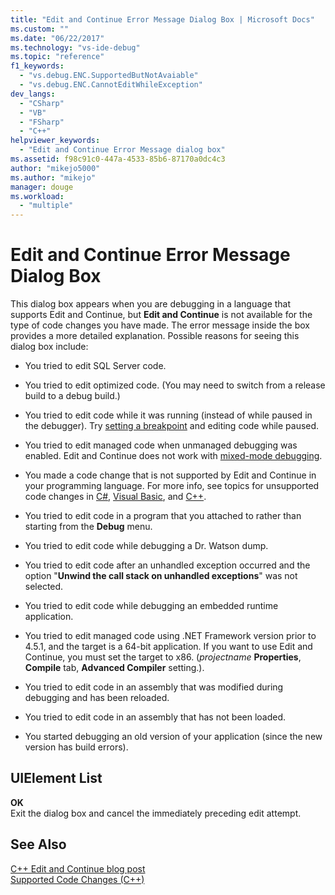 ```yaml
---
title: "Edit and Continue Error Message Dialog Box | Microsoft Docs"
ms.custom: ""
ms.date: "06/22/2017"
ms.technology: "vs-ide-debug"
ms.topic: "reference"
f1_keywords: 
  - "vs.debug.ENC.SupportedButNotAvaiable"
  - "vs.debug.ENC.CannotEditWhileException"
dev_langs: 
  - "CSharp"
  - "VB"
  - "FSharp"
  - "C++"
helpviewer_keywords: 
  - "Edit and Continue Error Message dialog box"
ms.assetid: f98c91c0-447a-4533-85b6-87170a0dc4c3
author: "mikejo5000"
ms.author: "mikejo"
manager: douge
ms.workload: 
  - "multiple"
---
```

# Edit and Continue Error Message Dialog Box
This dialog box appears when you are debugging in a language that supports Edit and Continue, but **Edit and Continue** is not available for the type of code changes you have made. The error message inside the box provides a more detailed explanation. Possible reasons for seeing this dialog box include:  

-   You tried to edit SQL Server code.

-   You tried to edit optimized code. (You may need to switch from a release build to a debug build.)

-   You tried to edit code while it was running (instead of while paused in the debugger). Try [setting a breakpoint](../debugger/using-breakpoints.md) and editing code while paused.

-   You tried to edit managed code when unmanaged debugging was enabled. Edit and Continue does not work with [mixed-mode debugging](../debugger/how-to-debug-in-mixed-mode.md).

-   You made a code change that is not supported by Edit and Continue in your programming language. For more info, see topics for unsupported code changes in [C#](../debugger/supported-code-changes-csharp.md), [Visual Basic](../debugger/unsupported-edits-in-visual-basic-edit-and-continue.md), and [C++](../debugger/supported-code-changes-cpp.md).
  
-   You tried to edit code in a program that you attached to rather than starting from the **Debug** menu.  
  
-   You tried to edit code while debugging a Dr. Watson dump.  
  
-   You tried to edit code after an unhandled exception occurred and the option "**Unwind the call stack on unhandled exceptions**" was not selected.  
  
-   You tried to edit code while debugging an embedded runtime application.
  
-   You tried to edit managed code using .NET Framework version prior to 4.5.1, and the target is a 64-bit application. If you want to use Edit and Continue, you must set the target to x86. (*projectname* **Properties**, **Compile** tab, **Advanced Compiler** setting.).  
  
-   You tried to edit code in an assembly that was modified during debugging and has been reloaded.  
  
-   You tried to edit code in an assembly that has not been loaded.  
  
-   You started debugging an old version of your application (since the new version has build errors).
  
## UIElement List  
 **OK**  
 Exit the dialog box and cancel the immediately preceding edit attempt.  
  
## See Also  
 [C++ Edit and Continue blog post](https://blogs.msdn.microsoft.com/vcblog/2016/07/01/c-edit-and-continue-in-visual-studio-2015-update-3/)  
 [Supported Code Changes (C++)](../debugger/supported-code-changes-cpp.md)